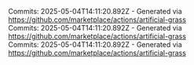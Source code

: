 Commits: 2025-05-04T14:11:20.892Z - Generated via https://github.com/marketplace/actions/artificial-grass
<br>
Commits: 2025-05-04T14:11:20.892Z - Generated via https://github.com/marketplace/actions/artificial-grass
<br>
Commits: 2025-05-04T14:11:20.892Z - Generated via https://github.com/marketplace/actions/artificial-grass
<br>
